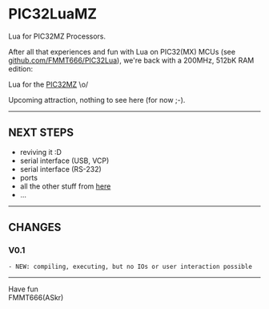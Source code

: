 
PIC32LuaMZ
==========

Lua for PIC32MZ Processors.

After all that experiences and fun with Lua on PIC32(MX) MCUs
(see [github.com/FMMT666/PIC32Lua][2]), we're back with a 200MHz, 512bK RAM edition:

Lua for the [PIC32MZ][3] \o/

Upcoming attraction, nothing to see here (for now ;-).  


---

## NEXT STEPS

  - reviving it :D
  - serial interface (USB, VCP)
  - serial interface (RS-232)
  - ports
  - all the other stuff from [here][2]
  - ...


---

## CHANGES

### V0.1
    - NEW: compiling, executing, but no IOs or user interaction possible


---

Have fun  
FMMT666(ASkr)  


[1]: http://www.askrprojects.net/software/pic32lua/index.html
[2]: https://github.com/FMMT666/PIC32Lua
[3]: http://www.microchip.com/design-centers/32-bit/architecture/pic32mz-family

